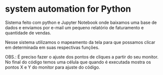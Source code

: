 # system automation for Python 
Sistema feito com python e Jupyter Notebook onde baixamos uma base de dados e enviamos por e-mail um pequeno relatório de faturamento e quantidade de vendas.

Nesse sistema utilizamos o mapeamento da tela para que possamos clicar em determinada em suas respectivas funções.

OBS.: É preciso fazer o ajuste dos pontos de cliques a partir do seu monitor. No final do código temos uma célula que quando é executada mostra os pontos X e Y do monitor para ajuste do código.
